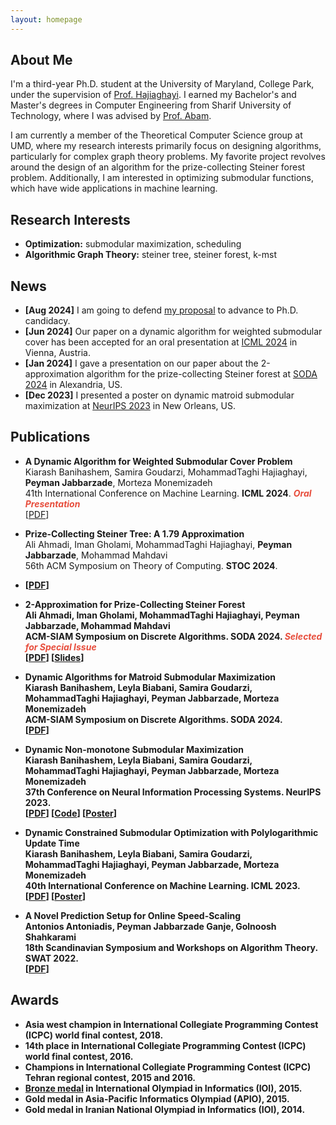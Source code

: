 ```yaml
---
layout: homepage
---
```


## About Me
  I'm a third-year Ph.D. student at the University of Maryland, College Park, under the supervision of [Prof. Hajiaghayi](https://www.cs.umd.edu/~hajiagha/). I earned my Bachelor's and Master's degrees in Computer Engineering from Sharif University of Technology, where I was advised by [Prof. Abam](https://sharif.edu/~abam/).

  I am currently a member of the Theoretical Computer Science group at UMD, where my research interests primarily focus on designing algorithms, particularly for complex graph theory problems. My favorite project revolves around the design of an algorithm for the prize-collecting Steiner forest problem. Additionally, I am interested in optimizing submodular functions, which have wide applications in machine learning.

## Research Interests

- **Optimization:** submodular maximization, scheduling
- **Algorithmic Graph Theory:** steiner tree, steiner forest, k-mst

## News

- **[Aug 2024]** I am going to defend [my proposal](./assets/files/proposal.pdf) to advance to Ph.D. candidacy.
- **[Jun 2024]** Our paper on a dynamic algorithm for weighted submodular cover has been accepted for an oral presentation at [ICML 2024](https://icml.cc/Conferences/2024) in Vienna, Austria.
- **[Jan 2024]** I gave a presentation on our paper about the 2-approximation algorithm for the prize-collecting Steiner forest at [SODA 2024](https://www.siam.org/conferences/cm/conference/soda24) in Alexandria, US.
- **[Dec 2023]** I presented a poster on dynamic matroid submodular maximization at [NeurIPS 2023](https://neurips.cc/Conferences/2023) in New Orleans, US.

## Publications

- **A Dynamic Algorithm for Weighted Submodular Cover Problem**
  <br>
  Kiarash Banihashem, Samira Goudarzi, MohammadTaghi Hajiaghayi, **Peyman Jabbarzade**, Morteza Monemizadeh
  <br>
  41th International Conference on Machine Learning. **ICML 2024**. <strong><i style="color:#e74d3c">Oral Presentation</i></strong>
  <br>
  [[PDF](https://raw.githubusercontent.com/mlresearch/v235/main/assets/banihashem24a/banihashem24a.pdf)]


- **Prize-Collecting Steiner Tree: A 1.79 Approximation**
  <br>
  Ali Ahmadi, Iman Gholami, MohammadTaghi Hajiaghayi, **Peyman Jabbarzade**, Mohammad Mahdavi
  <br>
  56th ACM Symposium on Theory of Computing. **STOC 2024**. <strong>
  <br>
- [[PDF](https://dl.acm.org/doi/pdf/10.1145/3618260.3649789)]

- **2-Approximation for Prize-Collecting Steiner Forest**
  <br>
  Ali Ahmadi, Iman Gholami, MohammadTaghi Hajiaghayi, **Peyman Jabbarzade**, Mohammad Mahdavi
  <br>
  ACM-SIAM Symposium on Discrete Algorithms. **SODA 2024**. <strong><i style="color:#e74d3c">Selected for Special Issue</i></strong>
  <br>
  [[PDF](https://epubs.siam.org/doi/epdf/10.1137/1.9781611977912.25)] [[Slides](./assets/files/PCSF.pdf)] 

- **Dynamic Algorithms for Matroid Submodular Maximization**
  <br>
  Kiarash Banihashem, Leyla Biabani, Samira Goudarzi, MohammadTaghi Hajiaghayi, **Peyman Jabbarzade**, Morteza Monemizadeh
  <br>
  ACM-SIAM Symposium on Discrete Algorithms. **SODA 2024**.
  <br>
  [[PDF](https://epubs.siam.org/doi/epdf/10.1137/1.9781611977912.125)]

- **Dynamic Non-monotone Submodular Maximization**
  <br>
  Kiarash Banihashem, Leyla Biabani, Samira Goudarzi, MohammadTaghi Hajiaghayi, **Peyman Jabbarzade**, Morteza Monemizadeh
  <br>
  37th Conference on Neural Information Processing Systems. **NeurIPS 2023**.
  <br>
  [[PDF](https://proceedings.neurips.cc/paper_files/paper/2023/file/387982dbf23d9975c7fc45813dd3dabc-Paper-Conference.pdf)] [[Code](https://proceedings.neurips.cc/paper_files/paper/2023/file/387982dbf23d9975c7fc45813dd3dabc-Supplemental-Conference.zip)] [[Poster](https://neurips.cc/media/PosterPDFs/NeurIPS%202023/73065.png?t=1702419770.1895626)]

- **Dynamic Constrained Submodular Optimization with Polylogarithmic Update Time**
  <br>
  Kiarash Banihashem, Leyla Biabani, Samira Goudarzi, MohammadTaghi Hajiaghayi, **Peyman Jabbarzade**, Morteza Monemizadeh
  <br>
  40th International Conference on Machine Learning. **ICML 2023**.
  <br>
  [[PDF](https://proceedings.mlr.press/v202/banihashem23a/banihashem23a.pdf)] [[Poster](https://icml.cc/media/PosterPDFs/ICML%202023/24200.png?t=1690313136.010699)]


- **A Novel Prediction Setup for Online Speed-Scaling**
  <br>
  Antonios Antoniadis, **Peyman Jabbarzade Ganje**, Golnoosh Shahkarami
  <br>
  18th Scandinavian Symposium and Workshops on Algorithm Theory. **SWAT 2022**.
  <br>
  [[PDF](https://drops.dagstuhl.de/storage/00lipics/lipics-vol227-swat2022/LIPIcs.SWAT.2022.9/LIPIcs.SWAT.2022.9.pdf)]


## Awards

- **Asia west champion** in International Collegiate Programming Contest (ICPC) world final contest, 2018.
- **14th place** in International Collegiate Programming Contest (ICPC) world final contest, 2016.
- **Champions** in International Collegiate Programming Contest (ICPC) Tehran regional contest, 2015 and 2016.
- **[Bronze medal](https://stats.ioinformatics.org/people/5616)** in International Olympiad in Informatics (IOI), 2015.
- **Gold medal** in Asia-Pacific Informatics Olympiad (APIO), 2015.
- **Gold medal** in Iranian National Olympiad in Informatics (IOI), 2014.